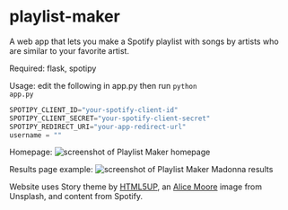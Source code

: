 # playlist-maker
A web app that lets you make a Spotify playlist with songs by artists who are similar to your favorite artist.

Required: flask, spotipy

Usage: edit the following in app.py then run <code>python app.py</code>
```python
SPOTIPY_CLIENT_ID="your-spotify-client-id"
SPOTIPY_CLIENT_SECRET="your-spotify-client-secret"
SPOTIPY_REDIRECT_URI="your-app-redirect-url"
username = ""
```

Homepage:
<img src="https://github.com/codesue/playlist-maker/blob/master/screenshots/playlist_maker_index.png" alt="screenshot of Playlist Maker homepage" />

Results page example:
<img src="https://github.com/codesue/playlist-maker/blob/master/screenshots/playlist_maker_madonna.png" alt="screenshot of Playlist Maker Madonna results" />

Website uses Story theme by <a href="https://html5up.net/">HTML5UP</a>, an <a href="https://unsplash.com/@alicemoore?photo=E--AUpYXbjM">Alice Moore</a> image from Unsplash, and content from Spotify. 
